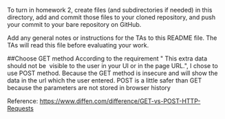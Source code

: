 To turn in homework 2, create files (and subdirectories if needed) in
this directory, add and commit those files to your cloned repository,
and push your commit to your bare repository on GitHub.

Add any general notes or instructions for the TAs to this README file.
The TAs will read this file before evaluating your work.

##Choose GET method
According to the requirement " This extra data should not be  visible to the user in your UI or in the page URL.", I chose to use POST method.
Because the GET method is insecure and will show the data in the url which the user entered.
POST is a little safer than GET because the parameters are not stored in browser history

Reference: https://www.diffen.com/difference/GET-vs-POST-HTTP-Requests
